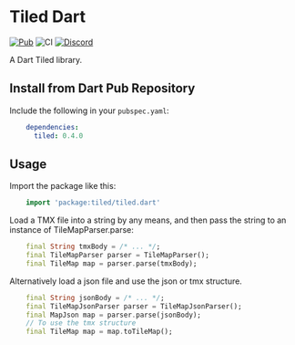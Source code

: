 # Tiled Dart

[![Pub](https://img.shields.io/pub/v/tiled.svg?style=popout)](https://pub.dartlang.org/packages/tiled) ![CI](https://github.com/flame-engine/tiled.dart/workflows/CI/badge.svg?branch=master&event=push) [![Discord](https://img.shields.io/discord/509714518008528896.svg)](https://discord.gg/pxrBmy4)

A Dart Tiled library.

## Install from Dart Pub Repository

Include the following in your `pubspec.yaml`:

```yaml
    dependencies:
      tiled: 0.4.0
```

## Usage

Import the package like this:

```dart
    import 'package:tiled/tiled.dart'
```

Load a TMX file into a string by any means, and then pass the string to an instance of TileMapParser.parse:

```dart
    final String tmxBody = /* ... */;
    final TileMapParser parser = TileMapParser();
    final TileMap map = parser.parse(tmxBody);
```


Alternatively load a json file and use the json or tmx structure.

```dart
    final String jsonBody = /* ... */;
    final TileMapJsonParser parser = TileMapJsonParser();
    final MapJson map = parser.parse(jsonBody);
    // To use the tmx structure
    final TileMap map = map.toTileMap();
```



